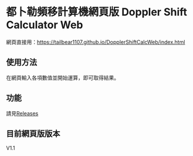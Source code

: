 # 都卜勒頻移計算機網頁版 Doppler Shift Calculator Web
網頁直接用：<https://tailbear1107.github.io/DopplerShiftCalcWeb/index.html>

## 使用方法
在網頁輸入各項數值並開始運算，即可取得結果。

## 功能
請見[Releases](https://github.com/TailBear1107/DopplerShiftCalcWeb/releases)

## 目前網頁版版本
V1.1
